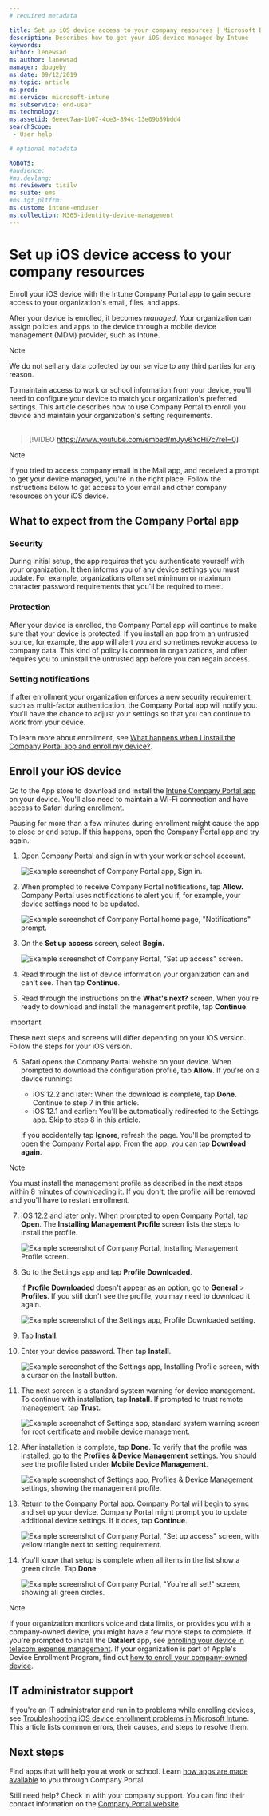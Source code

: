 ```yaml
---
# required metadata

title: Set up iOS device access to your company resources | Microsoft Docs
description: Describes how to get your iOS device managed by Intune
keywords:
author: lenewsad
ms.author: lanewsad
manager: dougeby
ms.date: 09/12/2019
ms.topic: article
ms.prod:
ms.service: microsoft-intune
ms.subservice: end-user
ms.technology:
ms.assetid: 6eeec7aa-1b07-4ce3-894c-13e09b89bdd4
searchScope:
 - User help

# optional metadata

ROBOTS:  
#audience: 
#ms.devlang:
ms.reviewer: tisilv
ms.suite: ems
#ms.tgt_pltfrm:
ms.custom: intune-enduser
ms.collection: M365-identity-device-management
---
```



# Set up iOS device access to your company resources  

Enroll your iOS device with the Intune Company Portal app to gain secure access to your organization's email, files, and apps.

After your device is enrolled, it becomes *managed*. Your organization can assign policies and apps to the device through a mobile device management (MDM) provider, such as Intune.  

> [!NOTE]
> We do not sell any data collected by our service to any third parties for any reason.  

To maintain access to work or school information from your device, you'll need to configure your device to match your organization's preferred settings. This article describes how to use Company Portal to enroll you device and maintain your organization's setting requirements.  
</br>
> [!VIDEO https://www.youtube.com/embed/mJyv6YcHi7c?rel=0]

> [!NOTE]
> If you tried to access company email in the Mail app, and received a prompt to get your device managed, you're in the right place. Follow the instructions below to get access to your email and other company resources on your iOS device.  

## What to expect from the Company Portal app  

### Security  
During initial setup, the app requires that you authenticate yourself with your organization. It then informs you of any device settings you must update. For example, organizations often set minimum or maximum character password requirements that you'll be required to meet.

### Protection  
After your device is enrolled, the Company Portal app will continue to make sure that your device is protected. If you install an app from an untrusted source, for example, the app will alert you and sometimes revoke access to company data. This kind of policy is common in organizations, and often requires you to uninstall the untrusted app before you can regain access.  

### Setting notifications  
If after enrollment your organization enforces a new security requirement, such as multi-factor authentication, the Company Portal app will notify you. You'll have the chance to adjust your settings so that you can continue to work from your device.  

To learn more about enrollment, see [What happens when I install the Company Portal app and enroll my device?](https://docs.microsoft.com//intune-user-help/what-happens-if-you-install-the-company-portal-app-and-enroll-your-device-in-intune-ios).  

## Enroll your iOS device  

Go to the App store to download and install the [Intune Company Portal app](install-and-sign-in-to-the-intune-company-portal-app-ios.md) on your device. You'll also need to maintain a Wi-Fi connection and have access to Safari during enrollment. 

Pausing for more than a few minutes during enrollment might cause the app to close or end setup. If this happens, open the Company Portal app and try again.  

1. Open Company Portal and sign in with your work or school account. 

    ![Example screenshot of Company Portal app, Sign in.](./media/ios-01-cp-enroll-1904.PNG)  

2. When prompted to receive Company Portal notifications, tap **Allow.** Company Portal uses notifications to alert you if, for example, your device settings need to be updated. 

    ![Example screenshot of Company Portal home page, "Notifications" prompt.](./media/ios-02-cp-enroll-1904.PNG)  

3. On the **Set up access** screen, select **Begin.**  

     ![Example screenshot of Company Portal, "Set up access" screen.](./media/ios-03-cp-enroll-1904.PNG)  

4. Read through the list of device information your organization can and can't see. Then tap **Continue**.  

5. Read through the instructions on the **What's next?** screen. When you're ready to download and install the management profile, tap **Continue**.  

 > [!IMPORTANT]
> These next steps and screens will differ depending on your iOS version. Follow the steps for your iOS version. 

6. Safari opens the Company Portal website on your device. When prompted to download the configuration profile, tap **Allow**. If you're on a device running:  
    * iOS 12.2 and later: When the download is complete, tap **Done.** Continue to step 7 in this article.
    * iOS 12.1 and earlier: You'll be automatically redirected to the Settings app. Skip to step 8 in this article.  
 
    If you accidentally tap **Ignore**, refresh the page. You'll be prompted to open the Company Portal app. From the app, you can tap **Download again**.

  > [!NOTE]
  > You must install the management profile as described in the next steps within 8 minutes of downloading it. If you don't, the profile will be removed and you'll have to restart enrollment.  

7. iOS 12.2 and later only: When prompted to open Company Portal, tap **Open**. The **Installing Management Profile** screen lists the steps to install the profile.

    ![Example screenshot of Company Portal, Installing Management Profile screen.](./media/ios-07-cp-enroll-1904.PNG)  

8. Go to the Settings app and tap **Profile Downloaded**.  

    If **Profile Downloaded** doesn't appear as an option, go to **General** > **Profiles**. If you still don't see the profile, you may need to download it again.  

    ![Example screenshot of the Settings app, Profile Downloaded setting.](./media/ios-1904-settings-badge.PNG)  

9. Tap **Install**.  
    
10. Enter your device password. Then tap **Install**.    

    ![Example screenshot of the Settings app, Installing Profile screen, with a cursor on the **Install** button.](./media/ios-10-cp-enroll-1904.PNG)  


11. The next screen is a standard system warning for device management. To continue with installation, tap **Install**. If prompted to trust remote management, tap **Trust**.  

    ![Example screenshot of Settings app, standard system warning screen for root certificate and mobile device management.](./media/ios-11-cp-enroll-1904.PNG)  

12. After installation is complete, tap **Done**. To verify that the profile was installed, go to the **Profiles & Device Management** settings. You should see the profile listed under **Mobile Device Management**.   

    ![Example screenshot of Settings app, Profiles & Device Management settings, showing the management profile.](./media/ios-12-cp-enroll-1904.PNG)  

13. Return to the Company Portal app. Company Portal will begin to sync and set up your device. Company Portal might prompt you to update additional device settings. If it does, tap **Continue**.  

    ![Example screenshot of Company Portal, "Set up access" screen, with yellow triangle next to setting requirement.](./media/ios-13-cp-enroll-1904.PNG)  

14. You'll know that setup is complete when all items in the list show a green circle. Tap **Done**.   
    
    ![Example screenshot of Company Portal, "You're all set!" screen, showing all green circles.](./media/ios-14-cp-enroll-1904.PNG)  

> [!Note]
> If your organization monitors voice and data limits, or provides you with a company-owned device, you might have a few more steps to complete. If you're prompted to install the **Datalert** app, see [enrolling your device in telecom expense management](enroll-your-device-with-telecom-expense-management-ios.md). If your organization is part of Apple's Device Enrollment Program, find out [how to enroll your company-owned device](enroll-your-device-dep-ios.md).  

## IT administrator support  
If you're an IT administrator and run in to problems while enrolling devices, see [Troubleshooting iOS device enrollment problems in Microsoft Intune](https://support.microsoft.com/en-us/help/4039809). This article lists common errors, their causes, and steps to resolve them.  

## Next steps  
Find apps that will help you at work or school. Learn [how apps are made available](use-managed-apps-on-your-device-ios.md) to you through Company Portal.  

Still need help? Check in with your company support. You can find their contact information on the [Company Portal website](https://go.microsoft.com/fwlink/?linkid=2010980).  
